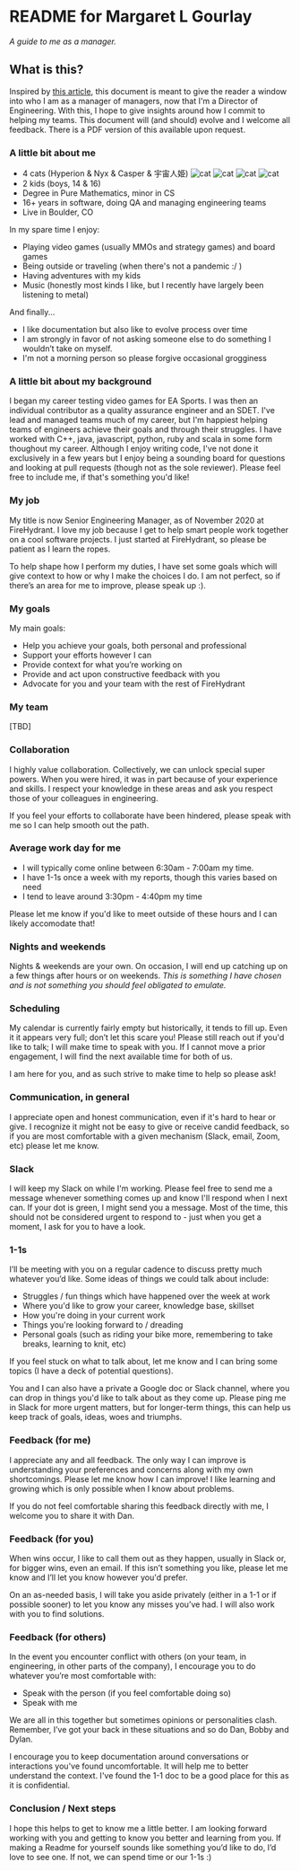 # README for Margaret L Gourlay
_A guide to me as a manager._

## What is this? 
Inspired by [this article](https://hackernoon.com/12-manager-readmes-from-silicon-valleys-top-tech-companies-26588a660afe), this document is meant to give the reader a window into who I am as a manager of managers, now that I'm a Director of Engineering. With this, I hope to give insights around how I commit to helping my teams. This document will (and should) evolve and I welcome all feedback. There is a PDF version of this available upon request.

### A little bit about me
* 4 cats (Hyperion & Nyx & Casper & 宇宙人姫) ![cat](http://media.tumblr.com/tumblr_m7qbssgqiz1qmuulg.gif) ![cat](http://media.tumblr.com/tumblr_m7qbssgqiz1qmuulg.gif) ![cat](http://media.tumblr.com/tumblr_m7qbssgqiz1qmuulg.gif) ![cat](http://media.tumblr.com/tumblr_m7qbssgqiz1qmuulg.gif)
* 2 kids (boys, 14 & 16)
* Degree in Pure Mathematics, minor in CS
* 16+ years in software, doing QA and managing engineering teams
* Live in Boulder, CO

In my spare time I enjoy:
* Playing video games (usually MMOs and strategy games) and board games
* Being outside or traveling (when there's not a pandemic :/ )
* Having adventures with my kids
* Music (honestly most kinds I like, but I recently have largely been listening to metal)

And finally...
* I like documentation but also like to evolve process over time
* I am strongly in favor of not asking someone else to do something I wouldn’t take on myself. 
* I'm not a morning person so please forgive occasional grogginess

### A little bit about my background
I began my career testing video games for EA Sports. I was then an individual contributor as a quality assurance engineer and an SDET. I've lead and managed teams much of my career, but I'm happiest helping teams of engineers achieve their goals and through their struggles. I have worked with C++, java, javascript, python, ruby and scala in some form thoughout my career. Although I enjoy writing code, I've not done it exclusively in a few years but I enjoy being a sounding board for questions and looking at pull requests (though not as the sole reviewer). Please feel free to include me, if that's something you'd like! 

### My job
My title is now Senior Engineering Manager, as of November 2020 at FireHydrant. I love my job because I get to help smart people work together on a cool software projects. I just started at FireHydrant, so please be patient as I learn the ropes. 

To help shape how I perform my duties, I have set some goals which will give context to how or why I make the choices I do. I am not perfect, so if there’s an area for me to improve, please speak up :).

### My goals
My main goals:
* Help you achieve your goals, both personal and professional
* Support your efforts however I can
* Provide context for what you’re working on
* Provide and act upon constructive feedback with you
* Advocate for you and your team with the rest of FireHydrant

### My team
[TBD]

### Collaboration
I highly value collaboration. Collectively, we can unlock special super powers.
When you were hired, it was in part because of your experience and skills. I respect your knowledge in these areas and ask you respect those of your colleagues in engineering.

If you feel your efforts to collaborate have been hindered, please speak with me so I can help smooth out the path.

### Average work day for me
* I will typically come online between 6:30am - 7:00am my time.
* I have 1-1s once a week with my reports, though this varies based on need
* I tend to leave around 3:30pm - 4:40pm my time

Please let me know if you'd like to meet outside of these hours and I can likely accomodate that!

### Nights and weekends
Nights & weekends are your own.  On occasion, I will end up catching up on a few things after hours or on weekends. _This is something I have chosen and is not something you should feel obligated to emulate._ 

### Scheduling
My calendar is currently fairly empty but historically, it tends to fill up. Even it it appears very full; don’t let this scare you! Please still reach out if you'd like to talk; I will make time to speak with you.  If I cannot move a prior engagement, I will find the next available time for both of us.

I am here for you, and as such strive to make time to help so please ask!

### Communication, in general
I appreciate open and honest communication, even if it's hard to hear or give. I recognize it might not be easy to give or receive candid feedback, so if you are most comfortable with a given mechanism (Slack, email, Zoom, etc) please let me know.  

### Slack
I will keep my Slack on while I'm working. Please feel free to send me a message whenever something comes up and know I'll respond when I next can. If your dot is green, I might send you a message. Most of the time, this should not be considered urgent to respond to - just when you get a moment, I ask for you to have a look. 

### 1-1s
I’ll be meeting with you on a regular cadence to discuss pretty much whatever you’d like. Some ideas of things we could talk about include:
* Struggles / fun things which have happened over the week at work
* Where you'd like to grow your career, knowledge base, skillset
* How you're doing in your current work
* Things you're looking forward to / dreading
* Personal goals (such as riding your bike more, remembering to take breaks, learning to knit, etc)

If you feel stuck on what to talk about, let me know and I can bring some topics (I have a deck of potential questions).

You and I can also have a private a Google doc or Slack channel, where you can drop in things you'd like to talk about as they come up. Please ping me in Slack for more urgent matters, but for longer-term things, this can help us keep track of goals, ideas, woes and triumphs. 

### Feedback (for me)
I appreciate any and all feedback. The only way I can improve is understanding your preferences and concerns along with my own shortcomings. Please let me know how I can improve! I like learning and growing which is only possible when I know about problems.

If you do not feel comfortable sharing this feedback directly with me, I welcome you to share it with Dan.

### Feedback (for you)
When wins occur, I like to call them out as they happen, usually in Slack or, for bigger wins, even an email. If this isn’t something you like, please let me know and I’ll let you know however you'd prefer. 

On an as-needed basis, I will take you aside privately (either in a 1-1 or if possible sooner) to let you know any misses you’ve had. I will also work with you to find solutions.

### Feedback (for others) 
In the event you encounter conflict with others (on your team, in engineering, in other parts of the company), I encourage you to do whatever you’re most comfortable with:
* Speak with the person (if you feel comfortable doing so)
* Speak with me

We are all in this together but sometimes opinions or personalities clash. Remember, I’ve got your back in these situations and so do Dan, Bobby and Dylan. 

I encourage you to keep documentation around conversations or interactions you've found uncomfortable. It will help me to better understand the context. I've found the 1-1 doc to be a good place for this as it is confidential.

### Conclusion / Next steps
I hope this helps to get to know me a little better. I am looking forward working with you and getting to know you better and learning from you. If making a Readme for yourself sounds like something you’d like to do, I’d love to see one. If not, we can spend time or our 1-1s :) 
